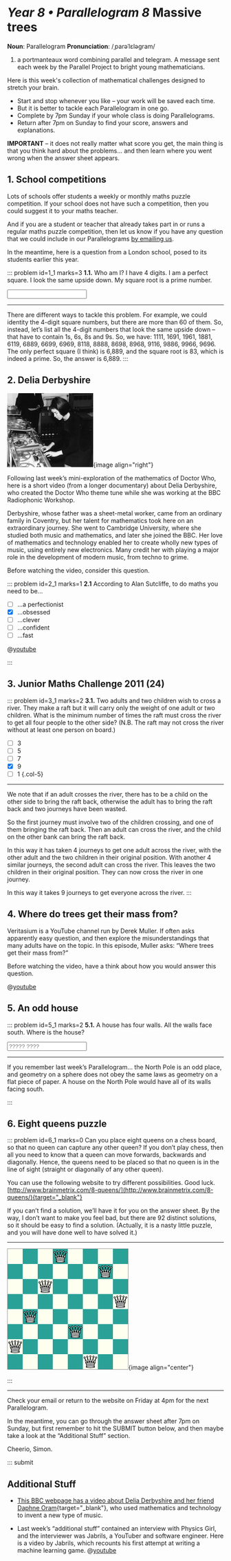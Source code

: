 # _Year 8 • Parallelogram 8_ Massive trees

<div class="dictionary">

__Noun__: Parallelogram
__Pronunciation__: /ˌparəˈlɛləɡram/

1. a portmanteaux word combining parallel and telegram. A message sent each week by the Parallel Project to bright young mathematicians.

</div>

Here is this week's collection of mathematical challenges designed to stretch your brain.  

*	Start and stop whenever you like – your work will be saved each time.
*	But it is better to tackle each Parallelogram in one go.
* Complete by 7pm Sunday if your whole class is doing Parallelograms.
*	Return after 7pm on Sunday to find your score, answers and explanations.

__IMPORTANT__ – it does not really matter what score you get, the main thing is
that you think hard about the problems... and then learn where you went wrong
when the answer sheet appears.


## 1.	School competitions

Lots of schools offer students a weekly or monthly maths puzzle competition. If your school does not have such a competition, then you could suggest it to your maths teacher.

And if you are a student or teacher that already takes part in or runs a regular maths puzzle competition, then let us know if you have any question that we could include in our Parallelograms [by emailing us](mailto:contact@parallel.org.uk).

In the meantime, here is a question from a London school, posed to its students earlier this year.

::: problem id=1_1 marks=3
__1.1.__ Who am I? I have 4 digits. I am a perfect square. I look the same upside down. My square root is a prime number.

<input solution="6889"/>  

---

There are different ways to tackle this problem. For example, we could identity the 4-digit square numbers, but there are more than 60 of them. So, instead, let’s list all the 4-digit numbers that look the same upside down – that have to contain 1s, 6s, 8s and 9s. So, we have: 1111, 1691, 1961, 1881, 6119, 6889, 6699, 6969, 8118, 8888, 8698, 8968, 9116, 9886, 9966, 9696. The only perfect square (I think) is 6,889, and the square root is 83, which is indeed a prime. So, the answer is 6,889.
:::


## 2. Delia Derbyshire

![](/resources/8-08-massive-trees/2-delia-derbyshire.jpg){image align="right"}

Following last week’s mini-exploration of the mathematics of Doctor Who, here is a short video (from a longer documentary) about Delia Derbyshire, who created the Doctor Who theme tune while she was working at the BBC Radiophonic Workshop.

Derbyshire, whose father was a sheet-metal worker, came from an ordinary family in Coventry, but her talent for mathematics took here on an extraordinary journey. She went to Cambridge University, where she studied both music and mathematics, and later she joined the BBC. Her love of mathematics and technology enabled her to create wholly new types of music, using entirely new electronics. Many credit her with playing a major role in the development of modern music, from techno to grime.

Before watching the video, consider this question.

::: problem id=2_1 marks=1
__2.1__ According to Alan Sutcliffe, to do maths you need to be...

* [ ] ...a perfectionist
* [x] ...obsessed
* [ ] ...clever
* [ ] ...confident
* [ ] ...fast

@[youtube](nXnmSgaeGAI?start=667&end=765&rel=0)

:::


## 3. Junior Maths Challenge 2011 (24)

::: problem id=3_1 marks=2
__3.1.__ Two adults and two children wish to cross a river. They make a raft but it will carry only the weight of one adult or two children. What is the minimum number of times the raft must cross the river to get all four people to the other side? (N.B. The raft may not cross the river without at least one person on board.)

* [ ] 3
* [ ] 5
* [ ] 7
* [x] 9
* [ ] 1
{.col-5}

---

We note that if an adult crosses the river, there has to be a child on the other side to bring the raft back, otherwise the adult has to bring the raft back and two journeys have been wasted.

So the first journey must involve two of the children crossing, and one of them bringing the raft back. Then an adult can cross the river, and the child on the other bank can bring the raft back.

In this way it has taken 4 journeys to get one adult across the river, with the other adult and the two children in their original position. With another 4 similar journeys, the second adult can
cross the river. This leaves the two children in their original position. They can now cross the river in one journey.

In this way it takes 9 journeys to get everyone across the river.
:::


## 4. Where do trees get their mass from?

Veritasium is a YouTube channel run by Derek Muller. If often asks apparently easy question, and then explore the misunderstandings that many adults have on the topic. In this episode, Muller asks: “Where trees get their mass from?”

Before watching the video, have a think about how you would answer this question.

@[youtube](2KZb2_vcNTg?rel=0)


## 5. An odd house

::: problem id=5_1 marks=2
__5.1.__ A house has four walls. All the walls face south. Where is the house?

<input type="text" solution="North Pole" placeholder="????? ????"/>  

---

If you remember last week’s Parallelogram... the North Pole is an odd place, and geometry on a sphere does not obey the same laws as geometry on a flat piece of paper. A house on the North Pole would have all of its walls facing south.

:::


## 6. Eight queens puzzle

::: problem id=6_1 marks=0
Can you place eight queens on a chess board, so that no queen can capture any other queen? If you don’t play chess, then all you need to know that a queen can move forwards, backwards and diagonally. Hence, the queens need to be placed so that no queen is in the line of sight (straight or diagonally of any other queen).

You can use the following website to try different possibilities. Good luck.
[http://www.brainmetrix.com/8-queens/](http://www.brainmetrix.com/8-queens/){target="_blank"}

If you can’t find a solution, we’ll have it for you on the answer sheet. By the way, I don’t want to make you feel bad, but there are 92 distinct solutions, so it should be easy to find a solution. (Actually, it is a nasty little puzzle, and you will have done well to have solved it.)

---

![](/resources/8-08-massive-trees/6-eight-queens.png){image align="center"}

:::


***

Check your email or return to the website on Friday at 4pm for the next Parallelogram.

In the meantime, you can go through the answer sheet after 7pm on Sunday, but first remember to hit the SUBMIT button below, and then maybe take a look at the “Additional Stuff” section.

Cheerio,
Simon.


::: submit


## Additional Stuff

* [This BBC webpage has a video about Delia Derbyshire and her friend Daphne Oram](https://www.bbc.com/ideas/videos/house-techno-grime-did-they-start-with-these-women/p05tdppj?playlist=unsung-heroines){target="_blank"}, who used mathematics and technology to invent a new type of music.  

* Last week’s “additional stuff” contained an interview with Physics Girl, and the interviewer was Jabrils, a YouTuber and software engineer. Here is a video by Jabrils, which recounts his first attempt at writing a machine learning game.
@[youtube](ZX2Hyu5WoFg?rel=0)
